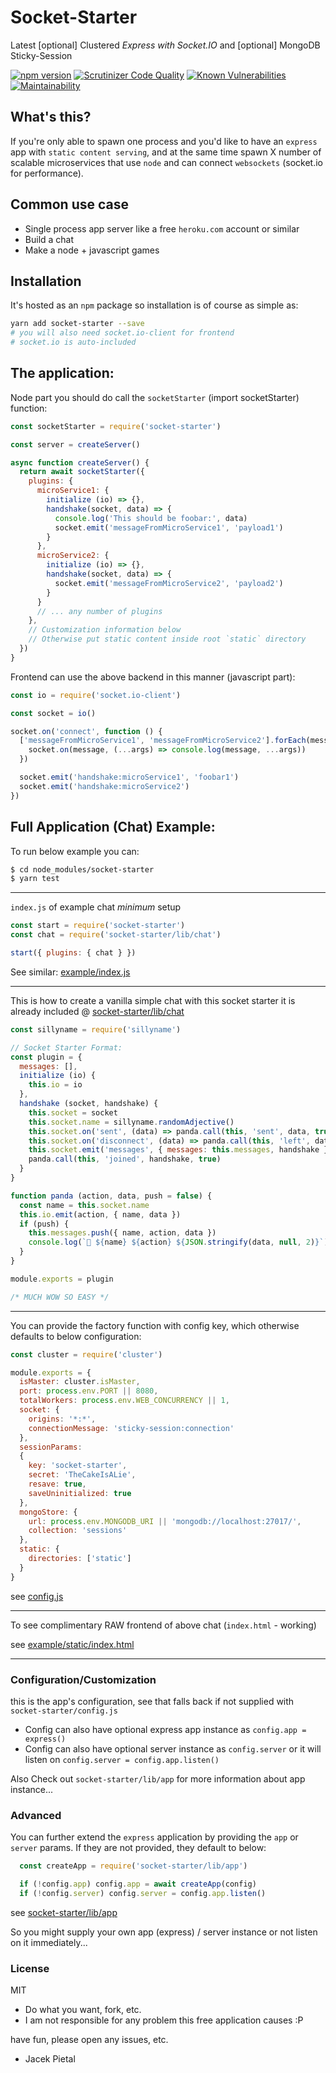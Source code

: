 # Socket-Starter

Latest [optional] Clustered *Express with Socket.IO* and [optional] MongoDB Sticky-Session

[![npm version](https://badge.fury.io/js/socket-starter.svg)](https://badge.fury.io/js/socket-starter) [![Scrutinizer Code Quality](https://scrutinizer-ci.com/g/Prozi/socket-starter/badges/quality-score.png?b=master)](https://scrutinizer-ci.com/g/Prozi/socket-starter/?branch=master) [![Known Vulnerabilities](https://snyk.io/test/github/Prozi/socket-starter/badge.svg?targetFile=package.json)](https://snyk.io/test/github/Prozi/socket-starter?targetFile=package.json) [![Maintainability](https://api.codeclimate.com/v1/badges/cf7828e55f51edffbe3d/maintainability)](https://codeclimate.com/github/Prozi/socket-starter/maintainability)

## What's this?

If you're only able to spawn one process and you'd like to have an `express` app with `static content serving`, 
and at the same time spawn X number of scalable microservices that use `node` and can connect `websockets` (socket.io for performance).

## Common use case

* Single process app server like a free `heroku.com` account or similar
* Build a chat
* Make a node + javascript games

## Installation

It's hosted as an `npm` package so installation is of course as simple as:

```bash
yarn add socket-starter --save
# you will also need socket.io-client for frontend
# socket.io is auto-included
```

## The application:

Node part you should do call the `socketStarter` (import socketStarter) function:

```javascript
const socketStarter = require('socket-starter')

const server = createServer()

async function createServer() { 
  return await socketStarter({
    plugins: {
      microService1: {
        initialize (io) => {},
        handshake(socket, data) => {
          console.log('This should be foobar:', data)
          socket.emit('messageFromMicroService1', 'payload1')
        }
      },
      microService2: {
        initialize (io) => {},
        handshake(socket, data) => {
          socket.emit('messageFromMicroService2', 'payload2')
        }
      }
      // ... any number of plugins
    },
    // Customization information below
    // Otherwise put static content inside root `static` directory
  })
}
```

Frontend can use the above backend in this manner (javascript part):

```javascript
const io = require('socket.io-client')

const socket = io()

socket.on('connect', function () {
  ['messageFromMicroService1', 'messageFromMicroService2'].forEach(message => {
    socket.on(message, (...args) => console.log(message, ...args))
  })

  socket.emit('handshake:microService1', 'foobar1')
  socket.emit('handshake:microService2')
})
```

## Full Application (Chat) Example:

To run below example you can:

```bash
$ cd node_modules/socket-starter
$ yarn test
```

----

`index.js` of example chat _minimum_ setup
```javascript
const start = require('socket-starter')
const chat = require('socket-starter/lib/chat')

start({ plugins: { chat } })
```

See similar: [example/index.js](https://github.com/Prozi/socket-starter/blob/master/example/index.js)

----

This is how to create a vanilla simple chat with this socket starter
it is already included @ [socket-starter/lib/chat](https://github.com/Prozi/socket-starter/blob/master/example/chat.js)


```javascript
const sillyname = require('sillyname')

// Socket Starter Format:
const plugin = {
  messages: [],
  initialize (io) {
    this.io = io
  },
  handshake (socket, handshake) {
    this.socket = socket
    this.socket.name = sillyname.randomAdjective()
    this.socket.on('sent', (data) => panda.call(this, 'sent', data, true))
    this.socket.on('disconnect', (data) => panda.call(this, 'left', data, true))
    this.socket.emit('messages', { messages: this.messages, handshake })
    panda.call(this, 'joined', handshake, true)
  }
}

function panda (action, data, push = false) {
  const name = this.socket.name
  this.io.emit(action, { name, data })
  if (push) {
    this.messages.push({ name, action, data })
    console.log(`🐼 ${name} ${action} ${JSON.stringify(data, null, 2)}`)
  }
}

module.exports = plugin

/* MUCH WOW SO EASY */
```

----

You can provide the factory function with config key, which otherwise defaults to below configuration:

```javascript
const cluster = require('cluster')

module.exports = {
  isMaster: cluster.isMaster,
  port: process.env.PORT || 8080,
  totalWorkers: process.env.WEB_CONCURRENCY || 1,
  socket: {
    origins: '*:*',
    connectionMessage: 'sticky-session:connection'
  },
  sessionParams:
  {
    key: 'socket-starter',
    secret: 'TheCakeIsALie',
    resave: true,
    saveUninitialized: true
  },
  mongoStore: {
    url: process.env.MONGODB_URI || 'mongodb://localhost:27017/',
    collection: 'sessions'
  },
  static: {
    directories: ['static']
  }
}
```

see [config.js](https://github.com/Prozi/socket-starter/blob/master/config.js)

----

To see complimentary RAW frontend of above chat (`index.html` - working)

see [example/static/index.html](https://github.com/Prozi/socket-starter/blob/master/example/static/index.html)

----

### Configuration/Customization

this is the app's configuration, see that falls back if not supplied with `socket-starter/config.js`

* Config can also have optional express app instance as `config.app = express()`
* Config can also have optional server instance as `config.server` or it will listen on `config.server = config.app.listen()`

Also Check out `socket-starter/lib/app` for more information about app instance...

### Advanced

You can further extend the `express` application by providing the `app` or `server` params.
If they are not provided, they default to below:

```javascript
  const createApp = require('socket-starter/lib/app')

  if (!config.app) config.app = await createApp(config)
  if (!config.server) config.server = config.app.listen()
```

see [socket-starter/lib/app](https://github.com/Prozi/socket-starter/blob/master/lib/app.js)

So you might supply your own app (express) / server instance
or not listen on it immediately...

### License

MIT

* Do what you want, fork, etc.
* I am not responsible for any problem this free application causes :P

have fun, please open any issues, etc.

- Jacek Pietal

